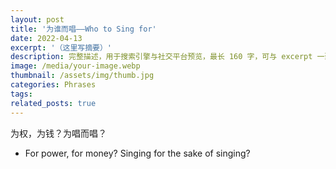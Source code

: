```yaml
---
layout: post
title: '为谁而唱——Who to Sing for'
date: 2022-04-13
excerpt: '（这里写摘要）'
description: 完整描述，用于搜索引擎与社交平台预览，最长 160 字，可与 excerpt 一致
image: /media/your-image.webp
thumbnail: /assets/img/thumb.jpg
categories: Phrases
tags: 
related_posts: true
---
```


为权，为钱？为唱而唱？

- For power, for money? Singing for the sake of singing?